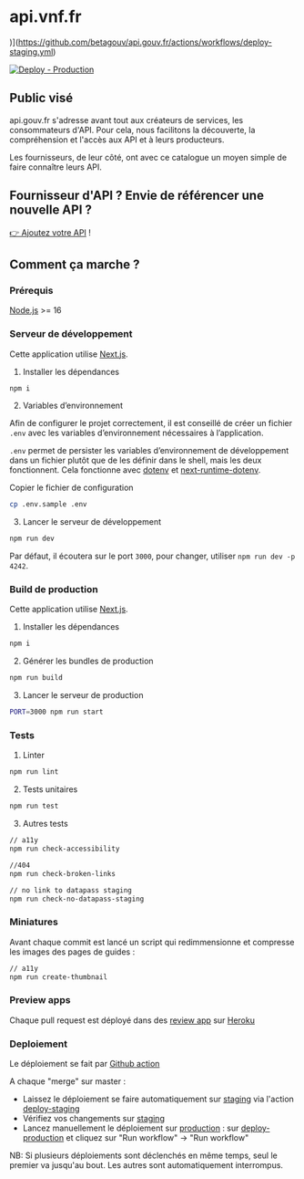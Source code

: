 # api.vnf.fr
)](https://github.com/betagouv/api.gouv.fr/actions/workflows/deploy-staging.yml)

[![Deploy - Production](https://github.com/betagouv/api.gouv.fr/actions/workflows/deploy-production.yml/badge.svg)](https://github.com/betagouv/api.gouv.fr/actions/workflows/deploy-production.yml)

## Public visé

api.gouv.fr s'adresse avant tout aux créateurs de services, les consommateurs
d'API. Pour cela, nous facilitons la découverte, la compréhension et l'accès
aux API et à leurs producteurs.

Les fournisseurs, de leur côté, ont avec ce catalogue un moyen simple de faire connaître leurs API.

## Fournisseur d'API ? Envie de référencer une nouvelle API ?

[👉 Ajoutez votre API](https://api.gouv.fr/nouvelle-api) !

## Comment ça marche ?

### Prérequis

[Node.js](https://nodejs.org/en/) >= 16

### Serveur de développement

Cette application utilise [Next.js](https://github.com/zeit/next.js).

1. Installer les dépendances

```bash
npm i
```

2. Variables d’environnement

Afin de configurer le projet correctement, il est conseillé de créer un fichier `.env` avec les variables d’environnement nécessaires à l’application.

`.env` permet de persister les variables d’environnement de développement dans un fichier plutôt que de les définir dans le shell, mais les deux fonctionnent. Cela fonctionne avec [dotenv](https://github.com/motdotla/dotenv) et [next-runtime-dotenv](https://github.com/tusbar/next-runtime-dotenv).

Copier le fichier de configuration

```bash
cp .env.sample .env
```

3. Lancer le serveur de développement

```bash
npm run dev
```

Par défaut, il écoutera sur le port `3000`, pour changer, utiliser `npm run dev -p 4242`.

### Build de production

Cette application utilise [Next.js](https://github.com/zeit/next.js).

1. Installer les dépendances

```bash
npm i
```

2. Générer les bundles de production

```bash
npm run build
```

3. Lancer le serveur de production

```bash
PORT=3000 npm run start
```



### Tests

1. Linter

```bash
npm run lint
```

2. Tests unitaires

```bash
npm run test
```

3. Autres tests

```bash
// a11y
npm run check-accessibility

//404
npm run check-broken-links

// no link to datapass staging
npm run check-no-datapass-staging
```

### Miniatures

Avant chaque commit est lancé un script qui redimmensionne et compresse les images des pages de guides :

```bash
// a11y
npm run create-thumbnail
```

### Preview apps

Chaque pull request est déployé dans des [review app](https://devcenter.heroku.com/articles/github-integration-review-apps) sur [Heroku](https://dashboard.heroku.com/)

### Deploiement

Le déploiement se fait par [Github action](https://github.com/betagouv/api.gouv.fr/actions)

A chaque "merge" sur master : 

- Laissez le déploiement se faire automatiquement sur [staging](https://staging.api.gouv.fr) via l'action [deploy-staging](https://github.com/betagouv/api.gouv.fr/actions/workflows/deploy-staging.yml)
- Vérifiez vos changements sur [staging](https://staging.api.gouv.fr)
- Lancez manuellement le déploiement sur [production](https://api.gouv.fr) : sur [deploy-production](https://github.com/betagouv/api.gouv.fr/actions/workflows/deploy-production.yml) et cliquez sur "Run workflow" -> "Run workflow"

NB: Si plusieurs déploiements sont déclenchés en même temps, seul le premier va jusqu'au bout. Les autres sont automatiquement interrompus.

